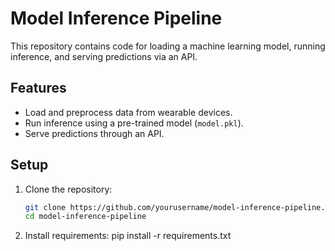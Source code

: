 # Model Inference Pipeline

This repository contains code for loading a machine learning model, running inference, and serving predictions via an API.

## Features
- Load and preprocess data from wearable devices.
- Run inference using a pre-trained model (`model.pkl`).
- Serve predictions through an API.

## Setup
1. Clone the repository:
   ```bash
   git clone https://github.com/yourusername/model-inference-pipeline.git
   cd model-inference-pipeline
2. Install requirements:
    pip install -r requirements.txt
